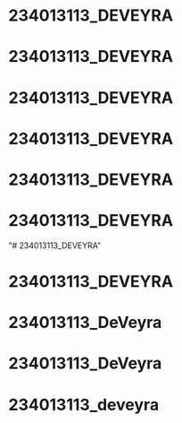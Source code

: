 # 234013113_DEVEYRA
# 234013113_DEVEYRA
# 234013113_DEVEYRA
# 234013113_DEVEYRA
# 234013113_DEVEYRA
# 234013113_DEVEYRA
"# 234013113_DEVEYRA" 
# 234013113_DEVEYRA
# 234013113_DeVeyra
# 234013113_DeVeyra
# 234013113_deveyra
